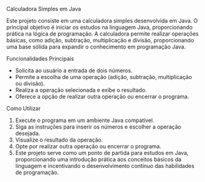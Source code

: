 Calculadora Simples em Java

Este projeto consiste em uma calculadora simples desenvolvida em Java. O principal objetivo é iniciar os estudos na linguagem Java, proporcionando prática na lógica de programação. A calculadora permite realizar operações básicas, como adição, subtração, multiplicação e divisão, proporcionando uma base sólida para expandir o conhecimento em programação Java.

Funcionalidades Principais

- Solicita ao usuário a entrada de dois números.
- Permite a escolha de uma operação (adição, subtração, multiplicação ou divisão).
- Realiza a operação selecionada e exibe o resultado.
- Oferece a opção de realizar outra operação ou encerrar o programa.

Como Utilizar

1.  Execute o programa em um ambiente Java compatível.
2.  Siga as instruções para inserir os números e escolher a operação desejada.
3.  Visualize o resultado da operação.
4.  Opte por realizar outra operação ou encerrar o programa.
5.  Este projeto serve como um ponto de partida para estudos em Java, proporcionando uma introdução prática aos conceitos básicos da linguagem e incentivando o desenvolvimento contínuo das habilidades de programação.
